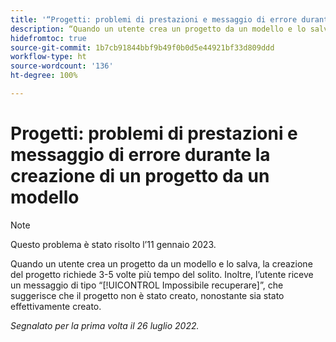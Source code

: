 ```yaml
---
title: '“Progetti: problemi di prestazioni e messaggio di errore durante la creazione di un progetto da un modello”'
description: “Quando un utente crea un progetto da un modello e lo salva, la creazione del progetto richiede 3-5 volte più tempo del solito. Inoltre, l’utente riceve un messaggio di tipo Impossibile recuperare, che suggerisce che il progetto non è stato creato, nonostante sia stato effettivamente creato.”
hidefromtoc: true
source-git-commit: 1b7cb91844bbf9b49f0b0d5e44921bf33d809ddd
workflow-type: ht
source-wordcount: '136'
ht-degree: 100%

---
```



# Progetti: problemi di prestazioni e messaggio di errore durante la creazione di un progetto da un modello

>[!NOTE]
>
>Questo problema è stato risolto l’11 gennaio 2023.

Quando un utente crea un progetto da un modello e lo salva, la creazione del progetto richiede 3-5 volte più tempo del solito. Inoltre, l’utente riceve un messaggio di tipo “[!UICONTROL Impossibile recuperare]”, che suggerisce che il progetto non è stato creato, nonostante sia stato effettivamente creato.

_Segnalato per la prima volta il 26 luglio 2022._

